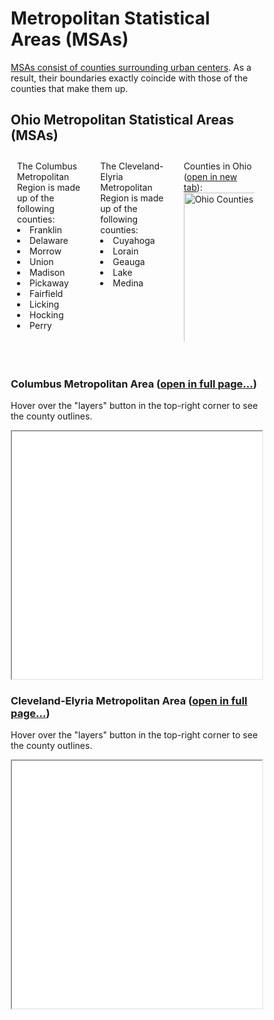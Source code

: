 # Metropolitan Statistical Areas (MSAs)

[MSAs consist of counties surrounding urban centers](https://www.economy.com/support/blog/buffet.aspx?did=467263EA-A568-40CA-935B-D9744959D974). As a result, their boundaries exactly coincide with those of the counties that make them up.


## Ohio Metropolitan Statistical Areas (MSAs)



<div class="row">
	<div class="column">
		The Columbus Metropolitan Region is made up of the following counties:
		<ls>
			<li>Franklin</li>
			<li>Delaware</li>
			<li>Morrow</li>
			<li>Union</li>
			<li>Madison</li>
			<li>Pickaway</li>
			<li>Fairfield</li>
			<li>Licking</li>
			<li>Hocking</li>
			<li>Perry</li>
		</ls>
	</div>
	<div class="column">
		The Cleveland-Elyria Metropolitan Region is made up of the following counties:
		<ls>
			<li>Cuyahoga</li>
			<li>Lorain</li>
			<li>Geauga</li>
			<li>Lake</li>
			<li>Medina</li>
		</ls>
	</div>
	<div class="column">
	Counties in Ohio (<a href="https://geology.com/county-map/ohio-county-map.gif">open in new tab</a>):
	<img src="https://geology.com/county-map/ohio-county-map.gif"
	     alt="Ohio Counties"
	     style="height: 250px;" />
	</div>
</div>

<br>
<br>

### Columbus Metropolitan Area (<a href="map_metro_county_city_columbus.html">open in full page...</a>)

Hover over the "layers" button in the top-right corner to see the county outlines.
<iframe src="map_metro_county_city_columbus.html" title="columbus Metropolitan Area Map" width="100%" height="400"> </iframe>



### Cleveland-Elyria Metropolitan Area (<a href="map_metro_county_city_cleveland.html">open in full page...</a>)

Hover over the "layers" button in the top-right corner to see the county outlines.
<iframe src="map_metro_county_city_cleveland.html" title="Cleveland-Elyria Metropolitan Area Map" width="100%" height="400"> </iframe>


<style>
* {
  box-sizing: border-box;
}

/* Create two equal columns that floats next to each other */
.column {
  float: left;
  width: 33%;
  padding: 10px;
  height: 300px; /* Should be removed. Only for demonstration */
}

/* Clear floats after the columns */
.row:after {
  content: "";
  display: table;
  clear: both;
}
</style>
